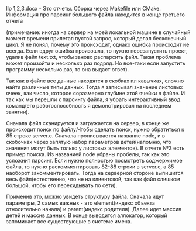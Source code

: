 llp 1,2,3.docx - Это отчеты.
Сборка через Makefile или CMake.
Информация про парсинг большого файла находится в конце третьего отчета

(примечание: иногда на сервер на моей локальной машине в случайный момент времени прилетал пустой запрос, который делал бесконечный цикл. Я не понял, почему это происходит, однако ошибка происходит не всегда. Если вдруг ошибка произошла, то нужно перезапустить проект, удалив файл text.txt, чтобы заново распарсить файл. Такая проблема может произойти и несколько раз подряд. Но все-таки если запустить программу несколько раз, то она выдаст ответ).

Так как в файле все данные находятся в скобках ил  кавычках, сложно найти различные типы данных. Тогда я записывал значение листовых ячеек, как число, которое соразмерно глубине этой ячейки в файле. И так как мы перешли к парсингу файла, я убрать интерактивный ввод команд(его работоспособность я демонстрировал на последнем занятии).

Сначала файл сканируется и  загружается на сервер, в конце же происходит поиск по файлу.Чтобы сделать поиск, нужно обратиться к 85 строке server.c. Сначала прописывается название node, и в скобочках через запятую набор параметров детей(напомню, что значения могут быть только у листовых элементов). В отчете №3 есть пример поиска. Из названией node убраны пробелы, так как это усложнит парсинг.
Если нужно полностью посмотреть соджержимое файла, то нужно раскомментировать 82-88 строки в server.c, а 85 наоборот закомментировать. Тогда на серверной стороне выпишится весь файл(естественно, что не на клиентской, так как файл слишком большой, чтобы его перекидывать по сети).

Применив это, можно увидеть структуру файла. Сначала идут параметры, 2 самых важных - это element(индекс объекта относительно начала) и parent(индекс родителя). Далее идет массив детей и массив данных. В конце выводится аллокатор, который запоминает все существующие в системе имена.
